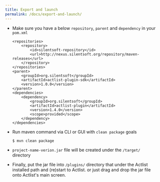 ```yaml
---
title: Export and launch
permalink: /docs/export-and-launch/
---
```


* Make sure you have a below `repository`, `parent` and `dependency` in your `pom.xml`
  ```
  <repositories>
      <repository>
          <id>silentsoft-repository</id>
          <url>http://nexus.silentsoft.org/repository/maven-releases</url>
      </repository>
  </repositories>
  <parent>
      <groupId>org.silentsoft</groupId>
      <artifactId>actlist-plugin-sdk</artifactId>
      <version>1.0.0</version>
  </parent>
  <dependencies>
      <dependency>
          <groupId>org.silentsoft</groupId>
          <artifactId>actlist-plugin</artifactId>
          <version>1.4.0</version>
          <scope>provided</scope>
      </dependency>
  </dependencies>
  ```

* Run maven command via CLI or GUI with `clean package` goals
  ```
  $ mvn clean package
  ```

* `project-name-verion.jar` file will be created under the `/target/` directory
  
* Finally, put the jar file into `/plugins/` directory that under the Actlist installed path and (re)start to Actlist.
  or just drag and drop the jar file onto Actlist's main screen.